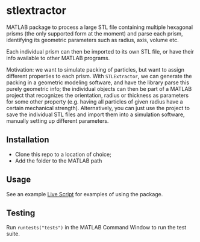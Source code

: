 # stlextractor

MATLAB package to process a large STL file containing multiple hexagonal prisms 
(the only supported form at the moment) and parse each prism, identifying its geometric
parameters such as radius, axis, volume etc. 

Each individual prism can then be imported to its own STL file, or have their info
available to other MATLAB programs.

Motivation: we want to simulate packing of particles, but want to assign different 
properties to each prism. With `STLExtractor`, we can generate the packing
in a geometric modeling software, and have the library parse this purely geometric info;
the individual objects can then be part of a MATLAB project that recognizes the orientation, radius
or thickness as parameters for some other property (e.g. having all particles of given radius
have a certain mechanical strength). Alternatively, you can just use the project
to save the individual STL files and import them into a simulation software, manually setting
up different parameters.

## Installation

- Clone this repo to a location of choice;
- Add the folder to the MATLAB path

## Usage

See an example [Live Script](./docs/tutorials/Tutorial1_Extract.mlx) for examples of using
the package.

## Testing

Run `runtests("tests")` in the MATLAB Command Window to run the test suite.
